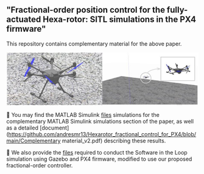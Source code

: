 ## "Fractional-order position control for the fully-actuated Hexa-rotor: SITL simulations in the PX4 firmware"
This repository contains complementary material for the above paper.

![example](https://github.com/andresmr13/Hexarotor_fractional_control_for_PX4/blob/main/cover.jpg)

:open_file_folder: You may find the MATLAB Simulink [files](https://github.com/andresmr13/Hexarotor_fractional_control_for_PX4/tree/main/MATLAB_files) simulations for the complementary MATLAB Simulink simulations section of the paper, as well as a detailed [document](https://github.com/andresmr13/Hexarotor_fractional_control_for_PX4/blob/main/Complementary material_v2.pdf) describing these results.

:open_file_folder: We also provide the [files](https://github.com/andresmr13/Hexarotor_fractional_control_for_PX4/tree/main/PX4_firmware_files) required to conduct the Software in the Loop simulation using Gazebo and PX4 firmware, modified to use our proposed fractional-order controller.


